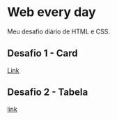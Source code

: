 # Web every day
Meu desafio diário de HTML e CSS.

## Desafio 1 - Card 
[Link](desafio1.html)

## Desafio 2 - Tabela
[link](desafio2.html)